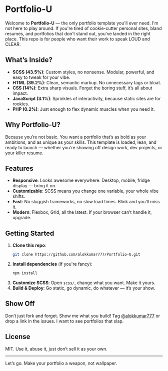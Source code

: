# Portfolio-U

Welcome to **Portfolio-U** — the only portfolio template you'll ever need. I'm not here to play around. If you're tired of cookie-cutter personal sites, bland resumes, and portfolios that don't stand out, you've landed in the right place. This repo is for people who want their work to speak LOUD and CLEAR.

## What’s Inside?

- **SCSS (43.5%)**: Custom styles, no nonsense. Modular, powerful, and easy to tweak for your vibe.
- **HTML (39.2%)**: Clean, semantic markup. No unnecessary tags or bloat.
- **CSS (14%)**: Extra sharp visuals. Forget the boring stuff, it’s all about impact.
- **JavaScript (3.1%)**: Sprinkles of interactivity, because static sites are for rookies.
- **PHP (0.2%)**: Just enough to flex dynamic muscles when you need it.

## Why Portfolio-U?

Because you’re not basic. You want a portfolio that’s as bold as your ambitions, and as unique as your skills. This template is loaded, lean, and ready to launch — whether you're showing off design work, dev projects, or your killer resume.

## Features

- **Responsive**: Looks awesome everywhere. Desktop, mobile, fridge display — bring it on.
- **Customizable**: SCSS means you change one variable, your whole vibe shifts.
- **Fast**: No sluggish frameworks, no slow load times. Blink and you’ll miss it.
- **Modern**: Flexbox, Grid, all the latest. If your browser can’t handle it, upgrade.

## Getting Started

1. **Clone this repo**:
    ```bash
    git clone https://github.com/alokkumar777/Portfolio-U.git
    ```
2. **Install dependencies** (if you're fancy):
    ```bash
    npm install
    ```
3. **Customize SCSS**: Open `scss/`, change what you want. Make it yours.
4. **Build & Deploy**: Go static, go dynamic, do whatever — it’s your show.

## Show Off

Don’t just fork and forget. Show me what you build! Tag [@alokkumar777](https://github.com/alokkumar777) or drop a link in the issues. I want to see portfolios that slap.

## License

MIT. Use it, abuse it, just don’t sell it as your own.

---

Let’s go. Make your portfolio a weapon, not wallpaper.
